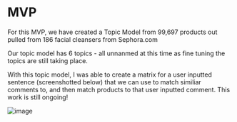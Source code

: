 # MVP

For this MVP, we have created a Topic Model from 99,697 products out pulled from 186 facial cleansers from Sephora.com

Our topic model has 6 topics - all unnanmed at this time as fine tuning the topics are still taking place.

With this topic model, I was able to create a matrix for a user inputted sentence (screenshotted below) that we can use to match similiar comments to, and then match products to 
that user inputted comment. This work is still ongoing!

![image](https://user-images.githubusercontent.com/43186680/119570915-b1b6ac80-bd7e-11eb-8b3e-8b5ad3088197.png)
